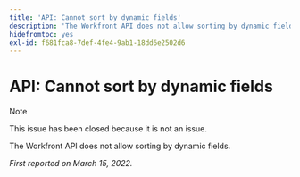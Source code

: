 ```yaml
---
title: 'API: Cannot sort by dynamic fields'
description: 'The Workfront API does not allow sorting by dynamic fields. '
hidefromtoc: yes
exl-id: f681fca8-7def-4fe4-9ab1-18dd6e2502d6
---
```

# API: Cannot sort by dynamic fields

<!--Requested article: Article exists to let people know they can't do this.-->

>[!NOTE]
>
>This issue has been closed because it is not an issue.

The Workfront API does not allow sorting by dynamic fields. 

_First reported on March 15, 2022._

